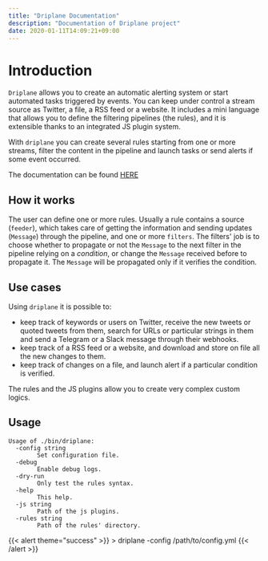 ```yaml
---
title: "Driplane Documentation"
description: "Documentation of Driplane project"
date: 2020-01-11T14:09:21+09:00
---
```


# Introduction

`Driplane` allows you to create an automatic alerting system or start automated tasks triggered by events.
You can keep under control a stream source as Twitter, a file, a RSS feed or a website.
It includes a mini language that allows you to define the filtering pipelines (the rules), and it is extensible thanks to an integrated JS plugin system. 

With `driplane` you can create several rules starting from one or more streams, filter the content in the pipeline and launch tasks or send alerts if some event occurred.

The documentation can be found [HERE](https://matrix86.github.io/driplane/doc/)

## How it works

The user can define one or more rules. Usually a rule contains a source (`feeder`), which takes care of getting the information and sending updates (`Message`) through the pipeline, and one or more `filters`.
The filters' job is to choose whether to propagate or not the `Message` to the next filter in the pipeline relying on a _condition_, or change the `Message` received before to propagate it. The `Message` will be propagated only if it verifies the condition.

## Use cases

Using `driplane` it is possible to:

 * keep track of keywords or users on Twitter, receive the new tweets or quoted tweets from them, search for URLs or particular strings in them and send a Telegram or a Slack message through their webhooks.
 * keep track of a RSS feed or a website, and download and store on file all the new changes to them.
 * keep track of changes on a file, and launch alert if a particular condition is verified.
 
The rules and the JS plugins allow you to create very complex custom logics.
  
## Usage

```
Usage of ./bin/driplane:
  -config string
    	Set configuration file.
  -debug
    	Enable debug logs.
  -dry-run
    	Only test the rules syntax.
  -help
    	This help.
  -js string
    	Path of the js plugins.
  -rules string
    	Path of the rules' directory.
```

{{< alert theme="success" >}}
 \> driplane -config /path/to/config.yml
{{< /alert >}}

